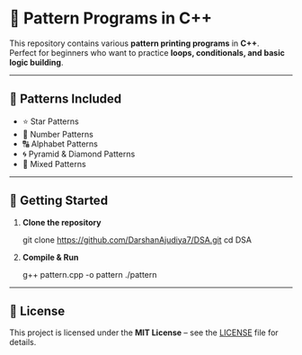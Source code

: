 
# 🎨 Pattern Programs in C++

This repository contains various **pattern printing programs** in **C++**.  
Perfect for beginners who want to practice **loops, conditionals, and basic logic building**.

---

## 📂 Patterns Included
- ⭐ Star Patterns
- 🔢 Number Patterns
- 🔠 Alphabet Patterns
- 🌀 Pyramid & Diamond Patterns
- 🎯 Mixed Patterns

---

## 🚀 Getting Started

1. **Clone the repository**
  
   git clone https://github.com/DarshanAjudiya7/DSA.git
   cd DSA


2. **Compile & Run**

   g++ pattern.cpp -o pattern
   ./pattern


---

## 📜 License

This project is licensed under the **MIT License** – see the [LICENSE](LICENSE) file for details.



